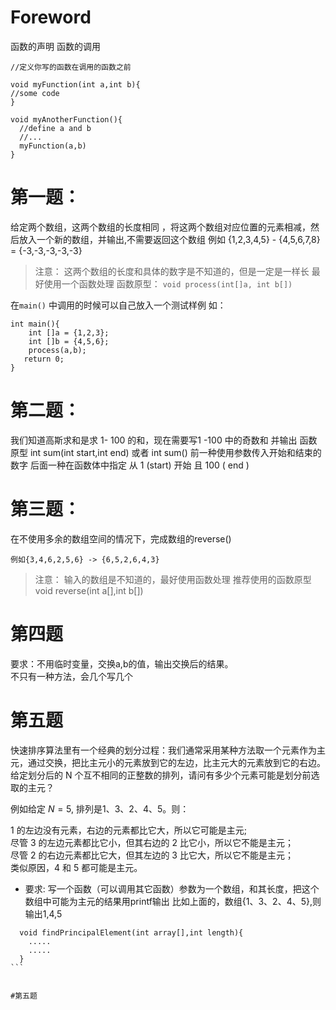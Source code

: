 # Foreword

函数的声明
函数的调用
`````
//定义你写的函数在调用的函数之前

void myFunction(int a,int b){
//some code
}

void myAnotherFunction(){
  //define a and b
  //...
  myFunction(a,b)
}
`````
# 第一题：
给定两个数组，这两个数组的长度相同 ，将这两个数组对应位置的元素相减，然后放入一个新的数组，并输出,不需要返回这个数组
例如
 {1,2,3,4,5} - {4,5,6,7,8} = {-3,-3,-3,-3,-3}

> 注意： 这两个数组的长度和具体的数字是不知道的，但是一定是一样长
最好使用一个函数处理
函数原型： ``void process(int[]a, int b[]) ``

在``main()`` 中调用的时候可以自己放入一个测试样例 如：


```
int main(){
    int []a = {1,2,3};
    int []b = {4,5,6};
    process(a,b);
   return 0;
}
```

# 第二题：
我们知道高斯求和是求 1- 100 的和，现在需要写1 -100 中的奇数和 并输出
函数原型 int sum(int start,int end) 或者 int sum()
前一种使用参数传入开始和结束的数字 后面一种在函数体中指定 从 1 (start) 开始 且 100 ( end )

# 第三题：
在不使用多余的数组空间的情况下，完成数组的reverse()
```
例如{3,4,6,2,5,6} -> {6,5,2,6,4,3}
```
> 注意： 输入的数组是不知道的，最好使用函数处理
> 推荐使用的函数原型 void reverse(int a[],int b[])

# 第四题
要求：不用临时变量，交换a,b的值，输出交换后的结果。  
不只有一种方法，会几个写几个



# 第五题

快速排序算法里有一个经典的划分过程：我们通常采用某种方法取一个元素作为主元，通过交换，把比主元小的元素放到它的左边，比主元大的元素放到它的右边。 给定划分后的 N 个互不相同的正整数的排列，请问有多少个元素可能是划分前选取的主元？

例如给定 $N = 5$, 排列是1、3、2、4、5。则：

1 的左边没有元素，右边的元素都比它大，所以它可能是主元;  
尽管 3 的左边元素都比它小，但其右边的 2 比它小，所以它不能是主元；  
尽管 2 的右边元素都比它大，但其左边的 3 比它大，所以它不能是主元；  
类似原因，4 和 5 都可能是主元。

- 要求:
写一个函数（可以调用其它函数）参数为一个数组，和其长度，把这个数组中可能为主元的结果用printf输出
比如上面的，数组{1、3、2、4、5},则输出1,4,5

````
  void findPrincipalElement(int array[],int length){
    .....
    .....
  }
```


#第五题
